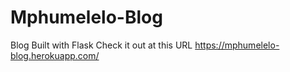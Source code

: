 # Mphumelelo-Blog
Blog Built with Flask
Check it out at this URL 
https://mphumelelo-blog.herokuapp.com/
